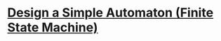# [Design a Simple Automaton (Finite State Machine)](https://www.codewars.com/kata/design-a-simple-automaton-finite-state-machine/)
